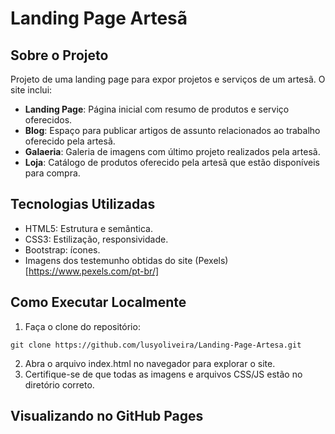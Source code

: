 # Landing Page Artesã

## Sobre o Projeto
Projeto de uma landing page para expor projetos e serviços de um artesã.
O site inclui:
- **Landing Page**: Página inicial com resumo de produtos e serviço oferecidos.
- **Blog**: Espaço para publicar artigos de assunto relacionados ao trabalho oferecido pela artesã.
- **Galaeria**: Galeria de imagens com último projeto realizados pela artesã.
- **Loja**: Catálogo de produtos oferecido pela artesã que estão disponíveis para compra.

## Tecnologias Utilizadas

- HTML5: Estrutura e semântica.
- CSS3: Estilização, responsividade.
- Bootstrap: ícones.
- Imagens dos testemunho obtidas do site (Pexels)[https://www.pexels.com/pt-br/]

## Como Executar Localmente
1. Faça o clone do repositório:
```
git clone https://github.com/lusyoliveira/Landing-Page-Artesa.git
```
2. Abra o arquivo index.html no navegador para explorar o site.
3. Certifique-se de que todas as imagens e arquivos CSS/JS estão no diretório correto.

## Visualizando no GitHub Pages
